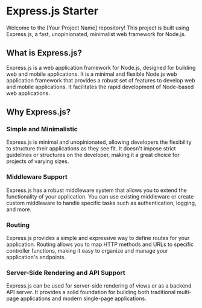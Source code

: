 # Express.js Starter

Welcome to the [Your Project Name] repository! This project is built using Express.js, a fast, unopinionated, minimalist web framework for Node.js.

## What is Express.js?

Express.js is a web application framework for Node.js, designed for building web and mobile applications. It is a minimal and flexible Node.js web application framework that provides a robust set of features to develop web and mobile applications. It facilitates the rapid development of Node-based web applications.

## Why Express.js?

### Simple and Minimalistic

Express.js is minimal and unopinionated, allowing developers the flexibility to structure their applications as they see fit. It doesn't impose strict guidelines or structures on the developer, making it a great choice for projects of varying sizes.

### Middleware Support

Express.js has a robust middleware system that allows you to extend the functionality of your application. You can use existing middleware or create custom middleware to handle specific tasks such as authentication, logging, and more.

### Routing

Express.js provides a simple and expressive way to define routes for your application. Routing allows you to map HTTP methods and URLs to specific controller functions, making it easy to organize and manage your application's endpoints.

### Server-Side Rendering and API Support

Express.js can be used for server-side rendering of views or as a backend API server. It provides a solid foundation for building both traditional multi-page applications and modern single-page applications.

